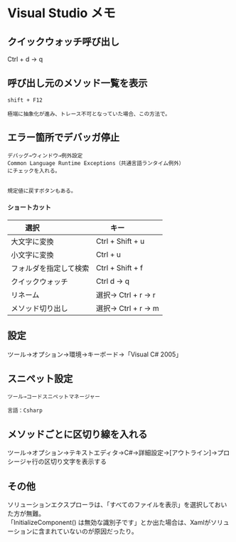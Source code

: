 # Visual Studio メモ

## クイックウォッチ呼び出し
Ctrl + d → q

## 呼び出し元のメソッド一覧を表示
```
shift + F12

極端に抽象化が進み、トレース不可となっていた場合、この方法で。
```

## エラー箇所でデバッガ停止
```
デバッグ→ウィンドウ→例外設定
Common Language Runtime Exceptions（共通言語ランタイム例外）
にチェックを入れる。


規定値に戻すボタンもある。
```

#### ショートカット

|　　選択                               |　　キー                    |
|:--------------------------------------|:---------------------------|
|  大文字に変換                         |  Ctrl + Shift + u          |
|  小文字に変換                         |  Ctrl + u                  |
|  フォルダを指定して検索               |  Ctrl + Shift + f          |
|  クイックウォッチ                     |  Ctrl d → q               |
|  リネーム                             |  選択→ Ctrl + r → r      |
|  メソッド切り出し                     |  選択→ Ctrl +  r → m     |



## 設定
ツール→オプション→環境→キーボード→「Visual C# 2005」

## スニペット設定
```
ツール→コードスニペットマネージャー

言語：Csharp
```

## メソッドごとに区切り線を入れる
ツール→オプション→テキストエディタ→C#→詳細設定→[アウトライン]→プロシージャ行の区切り文字を表示する


## その他
ソリューションエクスプローラは、「すべてのファイルを表示」を選択しておいた方が無難。  
「InitializeComponent() は無効な識別子です」とか出た場合は、Xamlがソリューションに含まれていないのが原因だったり。


